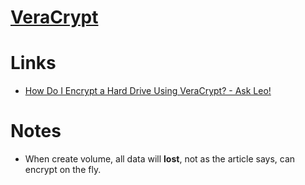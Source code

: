 # [VeraCrypt](https://www.veracrypt.fr/en/Home.html)

# Links

* [How Do I Encrypt a Hard Drive Using VeraCrypt? - Ask Leo!](https://askleo.com/how-do-i-encrypt-a-hard-drive-using-veracrypt/)

# Notes

* When create volume, all data will **lost**, not as the article says, can
  encrypt on the fly.




